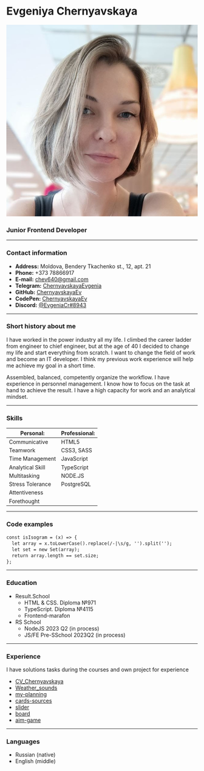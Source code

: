 # Evgeniya Chernyavskaya

![Evgeniya Chernyavskaya](./pictures/catalog/avatar.jpg)

### Junior Frontend Developer

---

### Contact information

- **Address:** Moldova, Bendery Tkachenko st., 12, apt. 21
- **Phone:** +373 78866917
- **E-mail:** [chev640@gmail.com](chev640@gmail.com)
- **Telegram:** [ChernyavskayaEvgenia](https://t.me/ChernyavskayaEvgenia)
- **GitHub:** [ChernyavskayaEv](https://github.com/ChernyavskayaEv)
- **CodePen:** [ChernyavskayaEv](https://codepen.io/chernyavskayaev)
- **Discord:** [@EvgeniaCr#8943](@EvgeniaCr#8943)

---

### Short history about me

I have worked in the power industry all my life. I climbed the career ladder from engineer to chief engineer, but at the age of 40 I decided to change my life and start everything from scratch. I want to change the field of work and become an IT developer. I think my previous work experience will help me achieve my goal in a short time.

Assembled, balanced, competently organize the workflow. I have experience in personnel management. I know how to focus on the task at hand to achieve the result. I have a high capacity for work and an analytical mindset.

---

### Skills

| Personal:        | Professional: |
| ---------------- | ------------- |
| Communicative    | HTML5         |
| Teamwork         | CSS3, SASS    |
| Time Management  | JavaScript    |
| Analytical Skill | TypeScript    |
| Multitasking     | NODE.JS       |
| Stress Tolerance | PostgreSQL    |
| Attentiveness    |
| Forethought      |

---

### Code examples

```
const isIsogram = (x) => {
  let array = x.toLowerCase().replace(/-|\s/g, '').split('');
  let set = new Set(array);
  return array.length == set.size;
};
```

---

### Education

- Result.School
  - HTML & CSS. Diploma №971
  - TypeScript. Diploma №4115
  - Frontend-marafon
- RS School
  - NodeJS 2023 Q2 (in process)
  - JS/FE Pre-SSchool 2023Q2 (in process)

---

### Experience

I have solutions tasks during the courses and own project for experience

- [CV_Chernyavskaya](https://chernyavskayaev.github.io/CV_Chernyavskaya/)
- [Weather_sounds](https://github.com/ChernyavskayaEv/Weather_sounds)
- [my-planning](https://evgeniya-planning.onrender.com/)
- [cards-sources](https://codepen.io/chernyavskayaev/pen/rNvvYGE)
- [slider](https://codepen.io/chernyavskayaev/pen/ZEoRvdp)
- [board](https://codepen.io/chernyavskayaev/pen/zYjaQrz)
- [aim-game](https://codepen.io/chernyavskayaev/pen/QWrBeEB)

---

### Languages

- Russian (native)
- English (middle)
